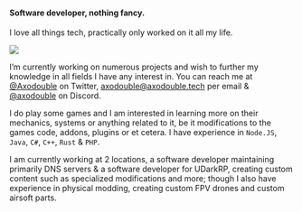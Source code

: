 #### Software developer, nothing fancy.
I love all things tech, practically only worked on it all my life.

[![](https://github-readme-stats.vercel.app/api?username=Axodouble&show_icons=true&theme=radical)](https://github.com/Axodouble)

I’m currently working on numerous projects and wish to further my knowledge in all fields I have any interest in.
You can reach me at [@Axodouble](https://twitter.com/axodouble) on Twitter, [axodouble@axodouble.tech](mailto:axodouble@axodouble.tech) per email & [@axodouble](https://discord.com) on Discord.

I do play some games and I am interested in learning more on their mechanics, systems or anything related to it, be it modifications to the games code, addons, plugins or et cetera. 
I have experience in `Node.JS`, `Java`, `C#`, `C++`, `Rust` & `PHP`.

I am currently working at 2 locations, a software developer maintaining primarily DNS servers & a software developer for UDarkRP, creating custom content such as specialized modifications and more; though I also have experience in physical modding, creating custom FPV drones and custom airsoft parts.
